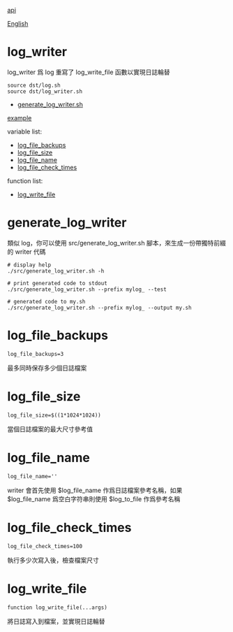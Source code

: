 [api](README.md)

[English](../en/log_writer.md)

# log_writer

log_writer 爲 log 重寫了 log_write_file 函數以實現日誌輪替

```
source dst/log.sh
source dst/log_writer.sh
```

- [generate_log_writer.sh](#generate_log_writer)

[example](https://github.com/powerpuffpenguin/bash-snippets/blob/main/example/example_log_writer.sh)

variable list:

- [log_file_backups](#log_file_backups)
- [log_file_size](#log_file_size)
- [log_file_name](#log_file_name)
- [log_file_check_times](#log_file_check_times)

function list:

- [log_write_file](#log_write_file)

# generate_log_writer

類似 log，你可以使用 src/generate_log_writer.sh 腳本，來生成一份帶獨特前綴的
writer 代碼

```
# display help
./src/generate_log_writer.sh -h

# print generated code to stdout
./src/generate_log_writer.sh --prefix mylog_ --test

# generated code to my.sh
./src/generate_log_writer.sh --prefix mylog_ --output my.sh
```

# log_file_backups

```
log_file_backups=3
```

最多同時保存多少個日誌檔案

# log_file_size

```
log_file_size=$((1*1024*1024))
```

當個日誌檔案的最大尺寸參考值

# log_file_name

```
log_file_name=''
```

writer 會首先使用 $log_file_name 作爲日誌檔案參考名稱，如果 $log_file_name
爲空白字符串則使用 $log_to_file 作爲參考名稱

# log_file_check_times

```
log_file_check_times=100
```

執行多少次寫入後，檢查檔案尺寸

# log_write_file

```
function log_write_file(...args)
```

將日誌寫入到檔案，並實現日誌輪替
